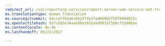 ```yaml
---
redirect_url: /sql/reporting-services/report-server-web-service-net-framework-exception-handling/best-practices/best-practices-for-reporting-services-exception-handling?toc=%2fsql%2freporting-services%2freport-server-web-service-net-framework-exception-handling%2fbest-practices%2ftoc.json
ms.translationtype: Human Translation
ms.sourcegitcommit: 6dccaff93a6c8b2374a1fad069b2f597898802fc
ms.openlocfilehash: 837c695e34aab98b3935a9d9933f189cf5588bbe
ms.contentlocale: de-de
ms.lasthandoff: 06/22/2017

---
```



